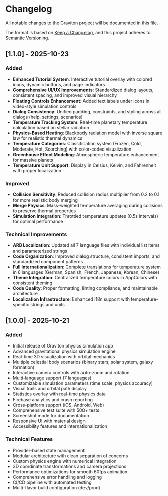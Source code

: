 # Changelog

All notable changes to the Graviton project will be documented in this file.

The format is based on [Keep a Changelog](https://keepachangelog.com/en/1.0.0/),
and this project adheres to [Semantic Versioning](https://semver.org/spec/v2.0.0.html).

## [1.1.0] - 2025-10-23

### Added
- **Enhanced Tutorial System**: Interactive tutorial overlay with colored icons, dynamic buttons, and page indicators
- **Comprehensive UI/UX Improvements**: Standardized dialog layouts, consistent spacing, and improved visual hierarchy
- **Floating Controls Enhancement**: Added text labels under icons in video-style simulation controls
- **Dialog Consistency**: Unified padding, constraints, and styling across all dialogs (help, settings, scenarios)
- **Temperature Tracking System**: Real-time planetary temperature calculation based on stellar radiation
- **Physics-Based Heating**: Blackbody radiation model with inverse square law for realistic thermal dynamics
- **Temperature Categories**: Classification system (Frozen, Cold, Moderate, Hot, Scorching) with color-coded visualization
- **Greenhouse Effect Modeling**: Atmospheric temperature enhancement for massive planets
- **Temperature Unit Support**: Display in Celsius, Kelvin, and Fahrenheit with proper localization

### Improved
- **Collision Sensitivity**: Reduced collision radius multiplier from 0.2 to 0.1 for more realistic body merging
- **Merge Physics**: Mass-weighted temperature averaging during collisions to preserve thermal properties
- **Simulation Integration**: Throttled temperature updates (0.5s intervals) for optimal performance

### Technical Improvements
- **ARB Localization**: Updated all 7 language files with individual list items and parameterized strings
- **Code Organization**: Improved dialog structure, consistent imports, and standardized component patterns
- **Full Internationalization**: Complete translations for temperature system in 6 languages (German, Spanish, French, Japanese, Korean, Chinese)
- **Theme Integration**: Centralized temperature colors in AppColors with consistent theming
- **Code Quality**: Proper formatting, linting compliance, and maintainable architecture
- **Localization Infrastructure**: Enhanced i18n support with temperature-specific strings and units

## [1.0.0] - 2025-10-21

### Added
- Initial release of Graviton physics simulation app
- Advanced gravitational physics simulation engine
- Real-time 3D visualization with orbital mechanics
- Multiple celestial body scenarios (binary stars, solar system, galaxy formation)
- Interactive camera controls with auto-zoom and rotation
- Multi-language support (7 languages)
- Customizable simulation parameters (time scale, physics accuracy)
- Visual trails and orbital path display
- Statistics overlay with real-time physics data
- Firebase analytics and crash reporting
- Cross-platform support (iOS, Android, Web)
- Comprehensive test suite with 500+ tests
- Screenshot mode for documentation
- Responsive UI with material design
- Accessibility features and internationalization

### Technical Features
- Provider-based state management
- Modular architecture with clean separation of concerns
- Custom physics engine with numerical integration
- 3D coordinate transformations and camera projections
- Performance optimizations for smooth 60fps animation
- Comprehensive error handling and logging
- CI/CD pipeline with automated testing
- Multi-flavor build configuration (dev/prod)
